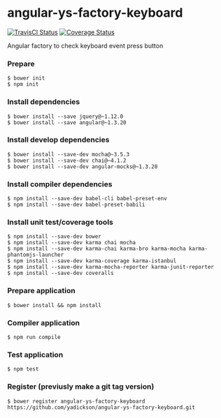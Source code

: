 # angular-ys-factory-keyboard

[![TravisCI Status][travis-image]][travis-url]
[![Coverage Status][coveralls-image]][coveralls-url]

Angular factory to check keyboard event press button

### Prepare

```
$ bower init
$ npm init
```

### Install dependencies

```
$ bower install --save jquery@~1.12.0
$ bower install --save angular@~1.3.20
```

### Install develop dependencies

```
$ bower install --save-dev mocha@~3.5.3
$ bower install --save-dev chai@~4.1.2
$ bower install --save-dev angular-mocks@~1.3.20
```

### Install compiler dependencies

```
$ npm install --save-dev babel-cli babel-preset-env
$ npm install --save-dev babel-preset-babili
```

### Install unit test/coverage tools

```
$ npm install --save-dev bower
$ npm install --save-dev karma chai mocha
$ npm install --save-dev karma-chai karma-bro karma-mocha karma-phantomjs-launcher
$ npm install --save-dev karma-coverage karma-istanbul
$ npm install --save-dev karma-mocha-reporter karma-junit-reporter
$ npm install --save-dev coveralls
```

### Prepare application

```
$ bower install && npm install
```

### Compiler application

```
$ npm run compile
```

### Test application

```
$ npm test
```

### Register (previusly make a git tag version)

```
$ bower register angular-ys-factory-keyboard https://github.com/yadickson/angular-ys-factory-keyboard.git
```

[travis-image]: https://img.shields.io/travis/yadickson/angular-ys-factory-keyboard.svg?label=travisci
[travis-url]: https://travis-ci.org/yadickson/angular-ys-factory-keyboard

[coveralls-image]: https://coveralls.io/repos/github/yadickson/angular-ys-factory-keyboard/badge.svg?branch=master
[coveralls-url]: https://coveralls.io/github/yadickson/angular-ys-factory-keyboard

